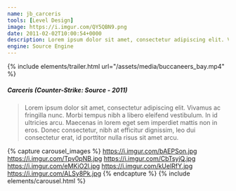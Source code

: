 ```yaml
---
name: jb_carceris
tools: [Level Design]
image: https://i.imgur.com/QY5QBN9.png
date: 2011-02-02T10:00:54+0000
description: Lorem ipsum dolor sit amet, consectetur adipiscing elit. Vivamus ac fringilla nunc.
engine: Source Engine
---
```

{% include elements/trailer.html url="/assets/media/buccaneers_bay.mp4" %}

##### Carceris (Counter-Strike: Source - 2011)
>  Lorem ipsum dolor sit amet, consectetur adipiscing elit. Vivamus ac fringilla nunc. Morbi tempus nibh a libero eleifend vestibulum. In id ultricies arcu. Maecenas in lorem eget sem imperdiet mattis non in eros. Donec consectetur, nibh at efficitur dignissim, leo dui consectetur erat, id porttitor nulla risus sit amet arcu.


{% capture carousel_images %}
https://i.imgur.com/bAEPSon.jpg
https://i.imgur.com/Tpv0pNB.jpg
https://i.imgur.com/CbTsyjQ.jpg
https://i.imgur.com/eMKiO2l.jpg
https://i.imgur.com/kUelRfY.jpg
https://i.imgur.com/ALSy8Pk.jpg
{% endcapture %}
{% include elements/carousel.html %}
